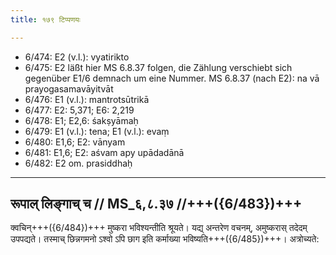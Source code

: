 ```yaml
---
title: १७९ टिप्पणयः

---
```

- 6/474: E2 (v.l.): vyatirikto
- 6/475: E2 läßt hier MS 6.8.37 folgen, die Zählung verschiebt sich gegenüber E1/6 demnach um eine Nummer. MS 6.8.37 (nach E2): na vā prayogasamavāyitvāt
- 6/476: E1 (v.l.): mantrotsūtrikā
- 6/477: E2: 5,371; E6: 2,219
- 6/478: E1; E2,6: śakṣyāmaḥ
- 6/479: E1 (v.l.): tena; E1 (v.l.): evaṃ
- 6/480: E1,6; E2: vānyam
- 6/481: E1,6; E2: aśvam apy upādadānā
- 6/482: E2 om. prasiddhaḥ

____________________________________________


## रूपाल् लिङ्गाच् च // MS_६,८.३७ //+++({6/483})+++
क्वचिन्+++({6/484})+++ मुष्करा भविश्यन्तीति श्रूयते। यद्य् अन्तरेण वचनम्, अमुष्करास् तदेदम् उपपद्यते। तस्माच् छिन्नगमनो ऽश्वो ऽपि छाग इति कर्माख्या भविष्यति+++({6/485})+++। अत्रोच्यते: